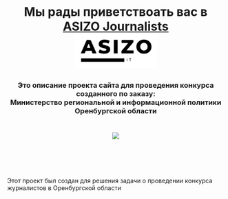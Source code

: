 <h1 align="center">Мы рады приветствоать вас в <br><a href="https://github.com/ShiderS/ASIZO_journalists/tree/main/" target="_blank">ASIZO Journalists</a><br> 
<img src="https://raw.githubusercontent.com/ShiderS/ASIZO_journalists/anti_plagiarism_VA/static/img/logo_ASIZO.svg" height="80"/></h1>
<h3 align="center">Это описание проекта сайта для проведения конкурса созданного по заказу:
<br> Министерство региональной и информационной политики Оренбургской области <br><br><br>
<img src="https://reginform.orb.ru/local/templates/g1/images/default-logo.svg" height="130"/></h3>
<br>
<br>
<br>
<br>
<div>Этот проект был создан для решения задачи о проведении  конкурса
журналистов в Оренбургской области</div>
